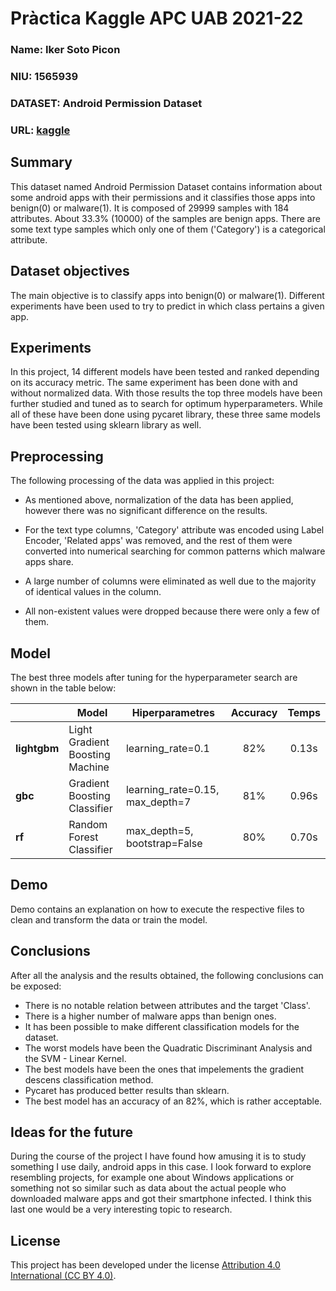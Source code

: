 # Pràctica Kaggle APC UAB 2021-22
### Name: Iker Soto Picon
### NIU: 1565939
### DATASET: Android Permission Dataset
### URL: [kaggle](https://www.kaggle.com/saurabhshahane/android-permission-dataset)

## Summary
This dataset named Android Permission Dataset contains information about some android apps with their permissions and it classifies those apps into benign(0) or malware(1).
It is composed of 29999 samples with 184 attributes. About 33.3% (10000) of the samples are benign apps. There are some text type samples which only one of them ('Category') is a categorical attribute. 

## Dataset objectives
The main objective is to classify apps into benign(0) or malware(1). Different experiments have been used to try to predict in which class pertains a given app.

## Experiments
In this project, 14 different models have been tested and ranked depending on its accuracy metric. The same experiment has been done with and without normalized data. With those results the top three models have been further studied and tuned as to search for optimum hyperparameters. While all of these have been done using pycaret library, these three same models have been tested using sklearn library as well. 

## Preprocessing
The following processing of the data was applied in this project:
 
 - As mentioned above, normalization of the data has been applied, however there was no significant difference on the results. 
 
 - For the text type columns, 'Category' attribute was encoded using Label Encoder, 'Related apps' was removed, and the rest of them were converted into numerical searching for common patterns which malware apps share. 
 
 - A large number of columns were eliminated as well due to the majority of identical values in the column. 
 
 - All non-existent values were dropped because there were only a few of them.
 
## Model
The best three models after tuning for the hyperparameter search are shown in the table below:

| |**Model** | **Hiperparametres** | **Accuracy** | **Temps** |
| -- | -- | -- | :--: | :--: |
| **lightgbm** | Light Gradient Boosting Machine | learning_rate=0.1 | 82% | 0.13s |
| **gbc** | Gradient Boosting Classifier | learning_rate=0.15, max_depth=7 | 81% | 0.96s |
| **rf** | Random Forest Classifier | max_depth=5, bootstrap=False | 80% | 0.70s |

## Demo
Demo contains an explanation on how to execute the respective files to clean and transform the data or train the model.

## Conclusions
After all the analysis and the results obtained, the following conclusions can be exposed:

 - There is no notable relation between attributes and the target 'Class'.
 - There is a higher number of malware apps than benign ones.
 - It has been possible to make different classification models for the dataset.
 - The worst models have been the Quadratic Discriminant Analysis and the SVM - Linear Kernel.
 - The best models have been the ones that impelements the gradient descens classification method.
 - Pycaret has produced better results than sklearn.
 - The best model has an accuracy of an 82%, which is rather acceptable.
 
## Ideas for the future
During the course of the project I have found how amusing it is to study something I use daily, android apps in this case. I look forward to explore resembling projects, for example one about Windows applications or something not so similar such as data about the actual people who downloaded malware apps and got their smartphone infected. I think this last one would be a very interesting topic to research.

## License
This project has been developed under the license [Attribution 4.0 International (CC BY 4.0)](https://creativecommons.org/licenses/by/4.0/).

